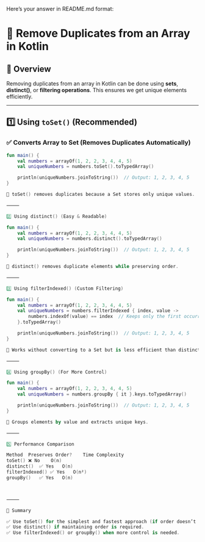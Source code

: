 Here’s your answer in README.md format:

# 🔹 Remove Duplicates from an Array in Kotlin  

## 📌 Overview  
Removing duplicates from an array in Kotlin can be done using **sets**, **distinct()**, or **filtering operations**. This ensures we get unique elements efficiently.

---

## **1️⃣ Using `toSet()` (Recommended)**
### ✅ **Converts Array to Set (Removes Duplicates Automatically)**
```kotlin
fun main() {
    val numbers = arrayOf(1, 2, 2, 3, 4, 4, 5)
    val uniqueNumbers = numbers.toSet().toTypedArray()

    println(uniqueNumbers.joinToString())  // Output: 1, 2, 3, 4, 5
}

📌 toSet() removes duplicates because a Set stores only unique values.

⸻

2️⃣ Using distinct() (Easy & Readable)

fun main() {
    val numbers = arrayOf(1, 2, 2, 3, 4, 4, 5)
    val uniqueNumbers = numbers.distinct().toTypedArray()

    println(uniqueNumbers.joinToString())  // Output: 1, 2, 3, 4, 5
}

📌 distinct() removes duplicate elements while preserving order.

⸻

3️⃣ Using filterIndexed() (Custom Filtering)

fun main() {
    val numbers = arrayOf(1, 2, 2, 3, 4, 4, 5)
    val uniqueNumbers = numbers.filterIndexed { index, value ->
        numbers.indexOf(value) == index  // Keeps only the first occurrence
    }.toTypedArray()

    println(uniqueNumbers.joinToString())  // Output: 1, 2, 3, 4, 5
}

📌 Works without converting to a Set but is less efficient than distinct().

⸻

4️⃣ Using groupBy() (For More Control)

fun main() {
    val numbers = arrayOf(1, 2, 2, 3, 4, 4, 5)
    val uniqueNumbers = numbers.groupBy { it }.keys.toTypedArray()

    println(uniqueNumbers.joinToString())  // Output: 1, 2, 3, 4, 5
}

📌 Groups elements by value and extracts unique keys.

⸻

5️⃣ Performance Comparison

Method	Preserves Order?	Time Complexity
toSet()	❌ No	O(n)
distinct()	✅ Yes	O(n)
filterIndexed()	✅ Yes	O(n²)
groupBy()	✅ Yes	O(n)



⸻

📌 Summary

✅ Use toSet() for the simplest and fastest approach (if order doesn’t matter).
✅ Use distinct() if maintaining order is required.
✅ Use filterIndexed() or groupBy() when more control is needed.


